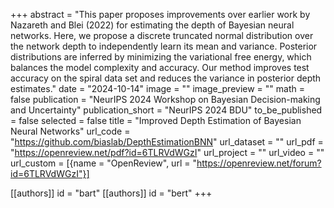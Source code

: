 +++
abstract = "This paper proposes improvements over earlier work by Nazareth and Blei (2022) for estimating the depth of Bayesian neural networks. Here, we propose a discrete truncated normal distribution over the network depth to independently learn its mean and variance. Posterior distributions are inferred by minimizing the variational free energy, which balances the model complexity and accuracy. Our method improves test accuracy on the spiral data set and reduces the variance in posterior depth estimates."
date = "2024-10-14"
image = ""
image_preview = ""
math = false
publication = "NeurIPS 2024 Workshop on Bayesian Decision-making and Uncertainty"
publication_short = "NeurIPS 2024 BDU"
to_be_published = false
selected = false
title = "Improved Depth Estimation of Bayesian Neural Networks"
url_code = "https://github.com/biaslab/DepthEstimationBNN"
url_dataset = ""
url_pdf = "https://openreview.net/pdf?id=6TLRVdWGzI"
url_project = ""
url_video = ""
url_custom = [{name = "OpenReview", url = "https://openreview.net/forum?id=6TLRVdWGzI"}]

[[authors]]
    id = "bart"
[[authors]]
    id = "bert"
+++
